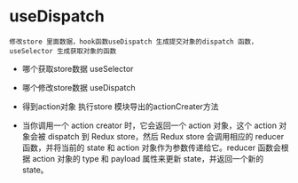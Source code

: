 ## 

# useDispatch
    修改store 里面数据，hook函数useDispatch 生成提交对象的dispatch 函数，useSelector 生成获取对象的函数

- 哪个获取store数据
  useSelector
- 哪个修改store数据
  useDispatch
- 得到action对象
  执行store 模块导出的actionCreater方法

- 当你调用一个 action creator 时，它会返回一个 action 对象，这个 action 对象会被 dispatch 到 Redux store，然后 Redux store 会调用相应的 reducer 函数，并将当前的 state 和 action 对象作为参数传递给它。reducer 函数会根据 action 对象的 type 和 payload 属性来更新 state，并返回一个新的 state。